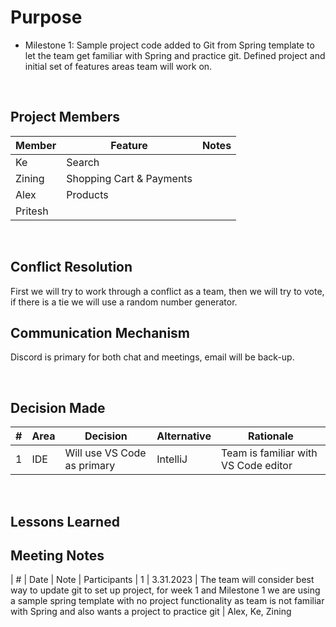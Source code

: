 # Purpose

- Milestone 1: Sample project code added to Git from Spring template to let the team get familiar with Spring and practice git. Defined project and initial set of features areas team will work on.

<br/>

## Project Members

| Member  | Feature                  | Notes   |
| ------- | ------------------------ | ------- |
| Ke      | Search                   | <i></i> |
| Zining  | Shopping Cart & Payments | <b></b> |
| Alex    | Products                 | <i></i> |
| Pritesh |                          | <b></b> |

<br/>

## Conflict Resolution

First we will try to work through a conflict as a team, then we will try to vote, if there is a tie we will use a random number generator.
<br/>

## Communication Mechanism

Discord is primary for both chat and meetings, email will be back-up.

<br/>

## Decision Made

| #   | Area | Decision                    | Alternative | Rationale                            |
| --- | ---- | --------------------------- | ----------- | ------------------------------------ |
| 1   | IDE  | Will use VS Code as primary | IntelliJ    | Team is familiar with VS Code editor |

<br/>

## Lessons Learned

## Meeting Notes

| # | Date | Note | Participants
| 1 | 3.31.2023 | The team will consider best way to update git to set up project, for week 1 and Milestone 1 we are using a sample spring template with no project functionality as team is not familiar with Spring and also wants a project to practice git | Alex, Ke, Zining
